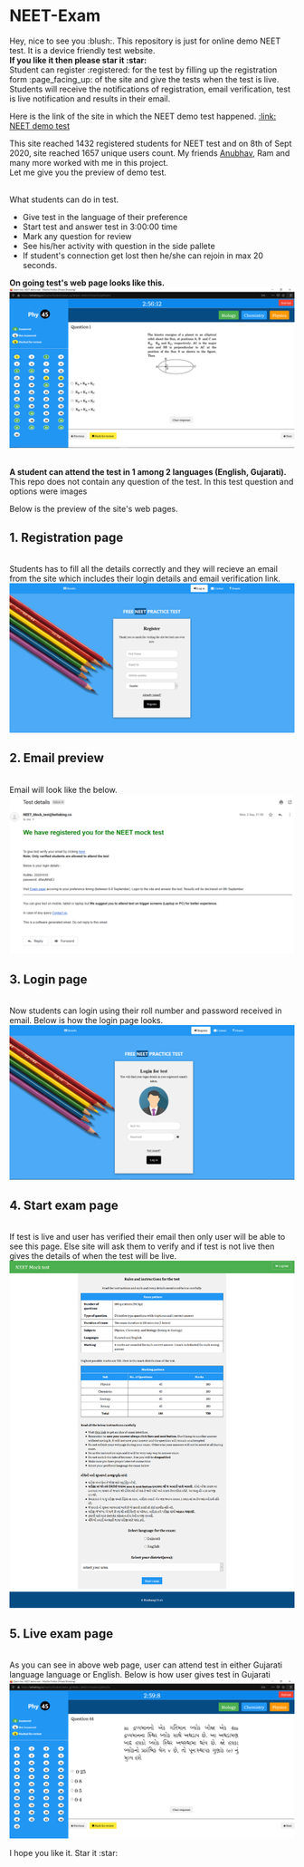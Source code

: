 <h1><b>NEET-Exam</b></h1>
<p>Hey, nice to see you :blush:. This repository is just for online demo NEET test. It is a device friendly test website.<br>
  <b>If you like it then please star it :star: </b><br>
Student can register :registered: for the test by filling up the registration form :page_facing_up: of the site and give the tests when the test is live. Students will receive the notifications of registration, email verification, test is live notification and results in their email.
  <p>
  Here is the link of the site in which the NEET demo test happened.
  <a href='https://keltaking.co/Exams/'> :link: NEET demo test</a>
</p>
This site reached 1432 registered students for NEET test and on 8th of Sept 2020, site reached 1657 unique users count. My friends <a href="https://github.com/AnubhavMadhav">Anubhav</a>, Ram and many more worked with me in this project.
<br>
Let me give you the preview of demo test.<br><br>
<p>
  What students can do in test.
  <ul>
    <li>Give test in the language of their preference</li>
    <li>Start test and answer test in 3:00:00 time</li>
    <li>Mark any question for review</li>
    <li>See his/her activity with question in the side pallete</li>
    <li>If student's connection get lost then he/she can rejoin in max 20 seconds.</li>
  </ul>
</p>
<b>On going test's web page looks like this.</b>
<br>
  <center>
<img src="https://github.com/Kelta-King/NEET-Exam/blob/master/Files/examgoingENG.PNG">
  </center>
<br>
</p>

<p>
  <b>A student can attend the test in 1 among 2 languages (English, Gujarati).</b>
  This repo does not contain any question of the test. In this test question and options were images
</p>
<p>
  Below is the preview of the site's web pages.
  <br>
  <h2><b>1. Registration page</b></h2><br>
  Students has to fill all the details correctly and they will recieve an email from the site which includes their login details and email verification link.<br>
  <center>
    <img src='https://github.com/Kelta-King/NEET-Exam/blob/master/Files/registration.PNG'>
  </center>
  
  <h2><b>2. Email preview</b></h2><br>
  Email will look like the below.<br>
  <center>
    <img src='https://github.com/Kelta-King/NEET-Exam/blob/master/Files/email.PNG'>
  </center>
  
  <h2><b>3. Login page</b></h2><br>
  Now students can login using their roll number and password received in email. Below is how the login page looks.<br>
  <center>
    <img src='https://github.com/Kelta-King/NEET-Exam/blob/master/Files/loginpage.PNG'>
  </center>
  
  <h2><b>4. Start exam page</b></h2><br>
  If test is live and user has verified their email then only user will be able to see this page. Else site will ask them to verify and if test is not live then gives the details of when the test will be live.<br>
  <center>
    <img src='https://github.com/Kelta-King/NEET-Exam/blob/master/Files/examInstrpage.png'>
  </center>
  
  <h2><b>5. Live exam page</b></h2><br>
  As you can see in above web page, user can attend test in either Gujarati language language or English. Below is how user gives test in Gujarati<br>
  <center>
    <img src='https://github.com/Kelta-King/NEET-Exam/blob/master/Files/examgoingGUJ.PNG'>
  </center>
</p>
<p>
  I hope you like it. Star it :star:
</p>
